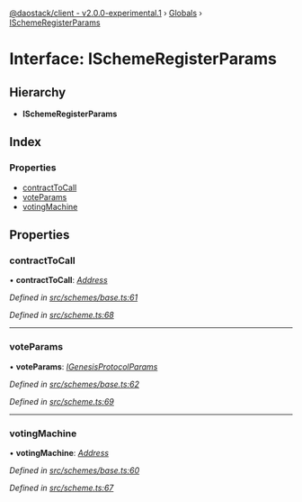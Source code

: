 [@daostack/client - v2.0.0-experimental.1](../README.md) › [Globals](../globals.md) › [ISchemeRegisterParams](ischemeregisterparams.md)

# Interface: ISchemeRegisterParams

## Hierarchy

* **ISchemeRegisterParams**

## Index

### Properties

* [contractToCall](ischemeregisterparams.md#contracttocall)
* [voteParams](ischemeregisterparams.md#voteparams)
* [votingMachine](ischemeregisterparams.md#votingmachine)

## Properties

###  contractToCall

• **contractToCall**: *[Address](../globals.md#address)*

*Defined in [src/schemes/base.ts:61](https://github.com/daostack/client/blob/6c661ff/src/schemes/base.ts#L61)*

*Defined in [src/scheme.ts:68](https://github.com/daostack/client/blob/6c661ff/src/scheme.ts#L68)*

___

###  voteParams

• **voteParams**: *[IGenesisProtocolParams](igenesisprotocolparams.md)*

*Defined in [src/schemes/base.ts:62](https://github.com/daostack/client/blob/6c661ff/src/schemes/base.ts#L62)*

*Defined in [src/scheme.ts:69](https://github.com/daostack/client/blob/6c661ff/src/scheme.ts#L69)*

___

###  votingMachine

• **votingMachine**: *[Address](../globals.md#address)*

*Defined in [src/schemes/base.ts:60](https://github.com/daostack/client/blob/6c661ff/src/schemes/base.ts#L60)*

*Defined in [src/scheme.ts:67](https://github.com/daostack/client/blob/6c661ff/src/scheme.ts#L67)*

